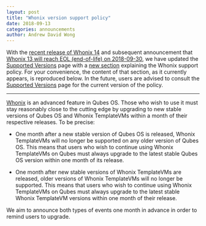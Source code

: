 ```yaml
---
layout: post
title: "Whonix version support policy"
date: 2018-09-13
categories: announcements
author: Andrew David Wong
---
```


With the [recent release of Whonix 14] and subsequent announcement that [Whonix
13 will reach EOL (end-of-life) on 2018-09-30][whonix-13-eol], we have updated
the [Supported Versions] page with a [new section] explaining the Whonix
support policy. For your convenience, the content of that section, as it
currently appears, is reproduced below. In the future, users are advised to
consult the [Supported Versions] page for the current version of the policy.

-----

[Whonix] is an advanced feature in Qubes OS.  Those who wish to use it must
stay reasonably close to the cutting edge by upgrading to new stable versions
of Qubes OS and Whonix TemplateVMs within a month of their respective releases.
To be precise:

 * One month after a new stable version of Qubes OS is released, Whonix
   TemplateVMs will no longer be supported on any older version of Qubes OS.
   This means that users who wish to continue using Whonix TemplateVMs on Qubes
   must always upgrade to the latest stable Qubes OS version within one month
   of its release.

 * One month after new stable versions of Whonix TemplateVMs are released,
   older versions of Whonix TemplateVMs will no longer be supported.  This
   means that users who wish to continue using Whonix TemplateVMs on Qubes must
   always upgrade to the latest stable Whonix TemplateVM versions within one
   month of their release.

We aim to announce both types of events one month in advance in order to remind
users to upgrade.


[recent release of Whonix 14]: /news/2018/08/07/whonix-14-has-been-released/
[whonix-13-eol]: /news/2018/08/24/whonix-13-approaching-eol/
[Supported Versions]: /doc/supported-versions/
[new section]: /doc/supported-versions/#whonix
[Whonix]: /doc/whonix/

